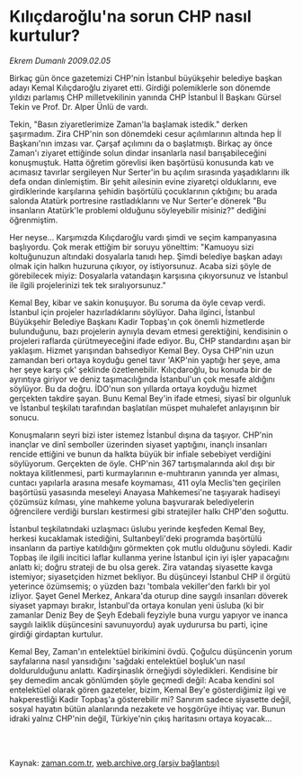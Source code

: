 # Kılıçdaroğlu'na sorun CHP  nasıl kurtulur?

*Ekrem Dumanlı 2009.02.05*

<td class="columnist-detail">
<p>Birkaç gün önce gazetemizi CHP'nin İstanbul büyükşehir belediye başkan adayı Kemal Kılıçdaroğlu ziyaret etti. Girdiği polemiklerle son dönemde yıldızı parlamış CHP milletvekilinin yanında CHP İstanbul İl Başkanı Gürsel Tekin ve Prof. Dr. Alper Ünlü de vardı.</p>
<p>
<div id="haberMetinDiv">
<p> Tekin, "Basın ziyaretlerimize Zaman'la başlamak istedik." derken şaşırmadım. Zira CHP'nin son dönemdeki cesur açılımlarının altında hep İl Başkanı'nın imzası var. Çarşaf açılımını da o başlatmıştı. Birkaç ay önce Zaman'ı ziyaret ettiğinde solun dindar insanlarla nasıl barışabileceğini konuşmuştuk. Hatta öğretim görevlisi iken başörtüsü konusunda katı ve acımasız tavırlar sergileyen Nur Serter'in bu açılım sırasında yaşadıklarını ilk defa ondan dinlemiştim. Bir şehit ailesinin evine ziyaretçi olduklarını, eve girdiklerinde karşılarına şehidin başörtülü çocuklarının çıktığını; bu arada salonda Atatürk portresine rastladıklarını ve Nur Serter'e dönerek "Bu insanların Atatürk'le problemi olduğunu söyleyebilir misiniz?" dediğini öğrenmiştim. 
<p> Her neyse... Karşımızda Kılıçdaroğlu vardı şimdi ve seçim kampanyasına başlıyordu. Çok merak ettiğim bir soruyu yönelttim: "Kamuoyu sizi koltuğunuzun altındaki dosyalarla tanıdı hep. Şimdi belediye başkan adayı olmak için halkın huzuruna çıkıyor, oy istiyorsunuz. Acaba sizi şöyle de görebilecek miyiz: Dosyalarla vatandaşın karşısına çıkıyorsunuz ve İstanbul ile ilgili projelerinizi tek tek sıralıyorsunuz."
<p> Kemal Bey, kibar ve sakin konuşuyor. Bu soruma da öyle cevap verdi. İstanbul için projeler hazırladıklarını söylüyor. Daha ilginci, İstanbul Büyükşehir Belediye Başkanı Kadir Topbaş'ın çok önemli hizmetlerde bulunduğunu, bazı projelerin aynıyla devam etmesi gerektiğini, kendisinin o projeleri raflarda çürütmeyeceğini ifade ediyor. Bu, CHP standardını aşan bir yaklaşım. Hizmet yarışından bahsediyor Kemal Bey. Oysa CHP'nin uzun zamandan beri ortaya koyduğu genel tavır 'AKP'nin yaptığı her şeye, ama her şeye karşı çık' şeklinde özetlenebilir. Kılıçdaroğlu, bu konuda bir de ayrıntıya giriyor ve deniz taşımacılığında İstanbul'un çok mesafe aldığını söylüyor. Bu da doğru. İDO'nun son yıllarda ortaya koyduğu hizmet gerçekten takdire şayan. Bunu Kemal Bey'in ifade etmesi, siyasî bir olgunluk ve İstanbul teşkilatı tarafından başlatılan müspet muhalefet anlayışının bir sonucu. 
<p> Konuşmaların seyri bizi ister istemez İstanbul dışına da taşıyor. CHP'nin inançlar ve dinî semboller üzerinden siyaset yaptığını, inançlı insanları rencide ettiğini ve bunun da halkta büyük bir infiale sebebiyet verdiğini söylüyorum. Gerçekten de öyle. CHP'nin 367 tartışmalarında akıl dışı bir noktaya kilitlenmesi, parti kurmaylarının e-muhtıranın yanında yer alması, cuntacı yapılarla arasına mesafe koymaması, 411 oyla Meclis'ten geçirilen başörtüsü yasasında meseleyi Anayasa Mahkemesi'ne taşıyarak hadiseyi çözümsüz kılması, yine mahkeme yoluna başvurarak belediyelerin öğrencilere verdiği bursları kestirmesi gibi stratejiler halkı CHP'den soğuttu.
<p>İstanbul teşkilatındaki uzlaşmacı üslubu yerinde keşfeden Kemal Bey, herkesi kucaklamak istediğini, Sultanbeyli'deki programda başörtülü insanların da partiye katıldığını görmekten çok mutlu olduğunu söyledi. Kadir Topbaş ile ilgili incitici laflar kullanma yerine İstanbul için iyi işler yapacağını anlattı ki; doğru strateji de bu olsa gerek. Zira vatandaş siyasette kavga istemiyor; siyasetçiden hizmet bekliyor. Bu düşünceyi İstanbul CHP il örgütü yeterince özümsemiş; o yüzden bazı 'tombala vekiller'den farklı bir yol izliyor. Şayet Genel Merkez, Ankara'da oturup dine saygılı insanları döverek siyaset yapmayı bırakır, İstanbul'da ortaya konulan yeni üsluba (ki bir zamanlar Deniz Bey de Şeyh Edebali feyziyle buna vurgu yapıyor ve inanca saygılı laiklik düşüncesini savunuyordu) ayak uydurursa bu parti, içine girdiği girdaptan kurtulur. 
<p>Kemal Bey, Zaman'ın entelektüel birikimini övdü. Çoğulcu düşüncenin yorum sayfalarına nasıl yansıdığını 'sağdaki entelektüel boşluk'un nasıl doldurulduğunu anlattı. Kadirşinaslık örneğiydi söyledikleri. Kendisine bir şey demedim ancak gönlümden şöyle geçmedi değil: Acaba kendini sol entelektüel olarak gören gazeteler, bizim, Kemal Bey'e gösterdiğimiz ilgi ve hakperestliği Kadir Topbaş'a gösterebilir mi? Sanırım sadece siyasette değil, sosyal hayatın bütün alanlarında nezakete ve hoşgörüye ihtiyaç var. Bunun idraki yalnız CHP'nin değil, Türkiye'nin çıkış haritasını ortaya koyacak...</p></p></p></p></p></p></div>
</p>


<p><br>
		 </br></p></td>

Kaynak: [zaman.com.tr](http://zaman.com.tr/yazar.do?yazino=811712), [web.archive.org (arşiv bağlantısı)](http://web.archive.org/web/20110410222939/http://www.zaman.com.tr:80/yazar.do?yazino=811712)
